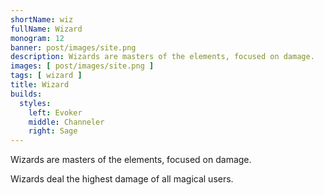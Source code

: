 ```yaml
---
shortName: wiz
fullName: Wizard
monogram: 12
banner: post/images/site.png
description: Wizards are masters of the elements, focused on damage.
images: [ post/images/site.png ]
tags: [ wizard ]
title: Wizard
builds:
  styles:
    left: Evoker
    middle: Channeler
    right: Sage
---
```

Wizards are masters of the elements, focused on damage.

<!--more-->

Wizards deal the highest damage of all magical users.